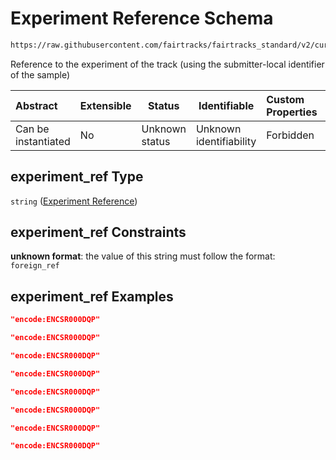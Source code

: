 # Experiment Reference Schema

```txt
https://raw.githubusercontent.com/fairtracks/fairtracks_standard/v2/current/json/schema/fairtracks_track.schema.json#/properties/experiment_ref
```

Reference to the experiment of the track (using the submitter-local identifier of the sample)


| Abstract            | Extensible | Status         | Identifiable            | Custom Properties | Additional Properties | Access Restrictions | Defined In                                                                                           |
| :------------------ | ---------- | -------------- | ----------------------- | :---------------- | --------------------- | ------------------- | ---------------------------------------------------------------------------------------------------- |
| Can be instantiated | No         | Unknown status | Unknown identifiability | Forbidden         | Allowed               | none                | [fairtracks_track.schema.json\*](../json/schema/fairtracks_track.schema.json "open original schema") |

## experiment_ref Type

`string` ([Experiment Reference](fairtracks_track-properties-experiment-reference.md))

## experiment_ref Constraints

**unknown format**: the value of this string must follow the format: `foreign_ref`

## experiment_ref Examples

```json
"encode:ENCSR000DQP"
```

```json
"encode:ENCSR000DQP"
```

```json
"encode:ENCSR000DQP"
```

```json
"encode:ENCSR000DQP"
```

```json
"encode:ENCSR000DQP"
```

```json
"encode:ENCSR000DQP"
```

```json
"encode:ENCSR000DQP"
```

```json
"encode:ENCSR000DQP"
```
